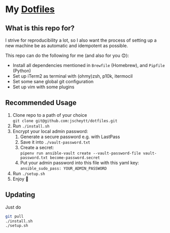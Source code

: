 # My [Dotfiles](https://wiki.archlinux.org/index.php/Dotfiles)

## What is this repo for?

I strive for reproducibility a lot, so I also want the process of setting up a new machine be as automatic and idempotent as possible.

This repo can do the following for me (and also for you 😊):

* Install all dependencies mentioned in `Brewfile` (Homebrew), and `Pipfile` (Python)
* Set up iTerm2 as terminal with (ohmy)zsh, p10k, itermocil
* Set some sane global git configuration
* Set up vim with some plugins

## Recommended Usage

1. Clone repo to a path of your choice  
`git clone git@github.com:jscheytt/dotfiles.git`
1. Run `./install.sh`
1. Encrypt your local admin password:
    1. Generate a secure password e.g. with LastPass
    1. Save it into `./vault-password.txt`
    1. Create a secret:  
    `pipenv run ansible-vault create --vault-password-file vault-password.txt become-password.secret`
    1. Put your admin password into this file with this yaml key:  
    `ansible_sudo_pass: YOUR_ADMIN_PASSWORD`
1. Run `./setup.sh`
1. Enjoy 🙂

## Updating

Just do

```sh
git pull
./install.sh
./setup.sh
```
